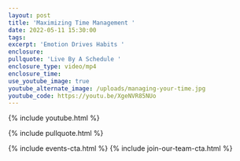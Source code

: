```yaml
---
layout: post
title: 'Maximizing Time Management '
date: 2022-05-11 15:30:00
tags:
excerpt: 'Emotion Drives Habits '
enclosure:
pullquote: 'Live By A Schedule '
enclosure_type: video/mp4
enclosure_time:
use_youtube_image: true
youtube_alternate_image: /uploads/managing-your-time.jpg
youtube_code: https://youtu.be/XgeNVR85NUo
---
```

{% include youtube.html %}

{% include pullquote.html %}

{% include events-cta.html %} {% include join-our-team-cta.html %}
